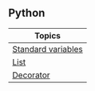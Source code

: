 ##  Python


| Topics |  
|--------|
| [Standard variables](variables.md)
| [List](list.md) |
| [Decorator](decorator.md) |
